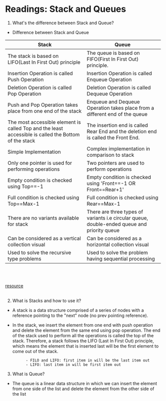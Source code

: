 # Readings: Stack and Queues

1. What's the difference between Stack and Queue?
- Difference between Stack and Queue
 

| Stack | Queue |
|---------|-----------|
|The stack is based on LIFO(Last In First Out) principle| The queue is based on FIFO(First In First Out) principle.|
|Insertion Operation is called Push Operation|	Insertion Operation is called Enqueue Operation|
|Deletion Operation is called Pop Operation| Deletion Operation is called Dequeue Operation|
|Push and Pop Operation takes place from one end of the stack|	Enqueue and Dequeue Operation takes place from a different end of the queue|
|The most accessible element is called Top and the least accessible is called the Bottom of the stack|The insertion end is called Rear End and the deletion end is called the Front End. |
|Simple Implementation |	Complex implementation in comparison to stack|
|Only one pointer is used for performing operations |	Two pointers are used to perform operations|
|Empty condition is checked using Top==-1| Empty condition is checked using 'Front==-1 OR Front==Rear+1' |
|Full condition is checked using Top==Max-1| Full condition is checked using Rear==Max-1|
|There are no variants available for stack| There are three types of variants i.e circular queue, double-ended queue and priority queue|
|Can be considered as a vertical collection visual| Can be considered as a horizontal collection  visual|
|Used to solve the recursive type problems| Used to solve the problem having sequential processing|

<br>
<br>

[resource](https://favtutor.com/blogs/stack-vs-queue)
<br>
<br>



2. What is Stacks and how to use it?
- A stack is a data structure comprised of a series of nodes with a reference pointing to the "next" node (no prev pointing reference).
- In the stack, we insert the element from one end with push operation and delete the element from the same end using pop operation. The end of the stack used to perform all the operations is called the top of the stack. Therefore, a stack follows the LIFO (Last In First Out) principle, which means the element that is inserted last will be the first element to come out of the stack.


            - FILO and LIFO: first item in will be the last item out
            - LIFO: last item in will be first item out


3. What is Queue?
- The queue is a linear data structure in which we can insert the element from one side of the list and delete the element from the other side of the list
